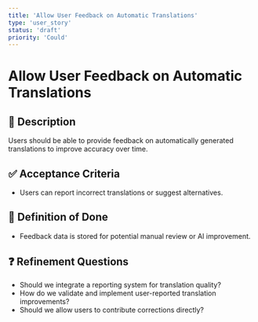 ```yaml
---
title: 'Allow User Feedback on Automatic Translations'
type: 'user_story'
status: 'draft'
priority: 'Could'
---
```


# Allow User Feedback on Automatic Translations

## 📌 Description

Users should be able to provide feedback on automatically generated translations to improve accuracy over time.

## ✅ Acceptance Criteria

- Users can report incorrect translations or suggest alternatives.

## 🎯 Definition of Done

- Feedback data is stored for potential manual review or AI improvement.

## ❓ Refinement Questions

- Should we integrate a reporting system for translation quality?
- How do we validate and implement user-reported translation improvements?
- Should we allow users to contribute corrections directly?
